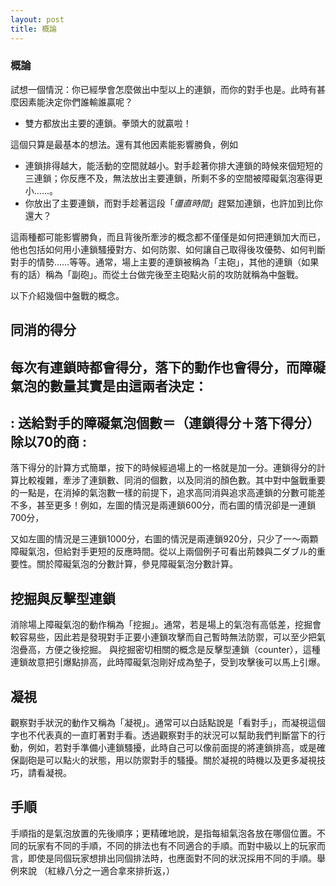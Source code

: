 ```yaml
---
layout: post
title: 概論
---
```

### 概論
試想一個情況：你已經學會怎麼做出中型以上的連鎖，而你的對手也是。此時有甚麼因素能決定你們誰輸誰贏呢？

* 雙方都放出主要的連鎖。拳頭大的就贏啦！

這個只算是最基本的想法。還有其他因素能影響勝負，例如

* 連鎖排得越大，能活動的空間就越小。對手趁著你排大連鎖的時候來個短短的三連鎖；你反應不及，無法放出主要連鎖，所剩不多的空間被障礙氣泡塞得更小......。
* 你放出了主要連鎖，而對手趁著這段「_僵直時間_」趕緊加連鎖，也許加到比你還大？

這兩種都可能影響勝負，而且背後所牽涉的概念都不僅僅是如何把連鎖加大而已，他也包括如何用小連鎖騷擾對方、如何防禦、如何讓自己取得後攻優勢、如何判斷對手的情勢……等等。通常，場上主要的連鎖被稱為「主砲」，其他的連鎖（如果有的話）稱為「副砲」。而從土台做完後至主砲點火前的攻防就稱為中盤戰。

以下介紹幾個中盤戰的概念。

## 同消的得分
每次有連鎖時都會得分，落下的動作也會得分，而障礙氣泡的數量其實是由這兩者決定：
---
: 送給對手的障礙氣泡個數＝（連鎖得分＋落下得分）除以70的商 :
---


落下得分的計算方式簡單，按下的時候經過場上的一格就是加一分。連鎖得分的計算比較複雜，牽涉了連鎖數、同消的個數，以及同消的顏色數。其中對中盤戰重要的一點是，在消掉的氣泡數一樣的前提下，追求高同消與追求高連鎖的分數可能差不多，甚至更多！例如，左圖的情況是兩連鎖600分，而右圖的情況卻是一連鎖700分，

又如左圖的情況是三連鎖1000分，右圖的情況是兩連鎖920分，只少了一～兩顆障礙氣泡，但給對手更短的反應時間。從以上兩個例子可看出荊棘與二ダブル的重要性。關於障礙氣泡的分數計算，參見障礙氣泡分數計算。
    

## 挖掘與反擊型連鎖

消除場上障礙氣泡的動作稱為「挖掘」。通常，若是場上的氣泡有高低差，挖掘會較容易些，因此若是發現對手正要小連鎖攻擊而自己暫時無法防禦，可以至少把氣泡疊高，方便之後挖掘。
與挖掘密切相關的概念是反擊型連鎖（counter），這種連鎖故意把引爆點排高，此時障礙氣泡剛好成為墊子，受到攻擊後可以馬上引爆。

## 凝視

觀察對手狀況的動作又稱為「凝視」。通常可以白話點說是「看對手」，而凝視這個字也不代表真的一直盯著對手看。透過觀察對手的狀況可以幫助我們判斷當下的行動，例如，若對手準備小連鎖騷擾，此時自己可以像前面提的將連鎖排高，或是確保副砲是可以點火的狀態，用以防禦對手的騷擾。關於凝視的時機以及更多凝視技巧，請看凝視。

## 手順

手順指的是氣泡放置的先後順序；更精確地說，是指每組氣泡各放在哪個位置。不同的玩家有不同的手順，不同的排法也有不同適合的手順。而對中級以上的玩家而言，即使是同個玩家想排出同個排法時，也應面對不同的狀況採用不同的手順。舉例來說
（紅綠八分之一適合拿來排折返，）
